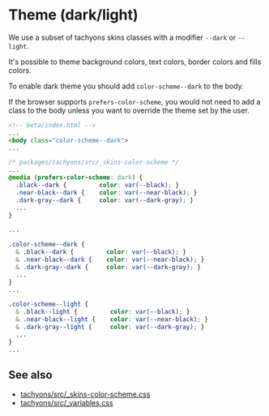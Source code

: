 # Theme (dark/light)

We use a subset of tachyons skins classes with a modifier `--dark` or `--light`. 

It's possible to theme background colors, text colors, border colors and fills colors.

To enable dark theme you should add `color-scheme--dark` to the body.

If the browser supports `prefers-color-scheme`, you would not need to add a class to the body unless you want to override the theme set by the user.

```html
<!-- beta/index.html -->
...
<body class="color-scheme--dark">
...
```

```css
/* packages/tachyons/src/_skins-color-scheme */
...
@media (prefers-color-scheme: dark) {
  .black--dark {         color: var(--black); }
  .near-black--dark {    color: var(--near-black); }
  .dark-gray--dark {     color: var(--dark-gray); }
  ...
}

...

.color-scheme--dark {
  & .black--dark {         color: var(--black); }
  & .near-black--dark {    color: var(--near-black); }
  & .dark-gray--dark {     color: var(--dark-gray); }
  ...
}
...

.color-scheme--light {
  & .black--light {         color: var(--black); }
  & .near-black--light {    color: var(--near-black); }
  & .dark-gray--light {     color: var(--dark-gray); }
  ...
}
...
```

## See also

- [tachyons/src/_skins-color-scheme.css](/packages/tachyons/src/_skins-color-scheme.css)
- [tachyons/src/_variables.css](/packages/_variables.css)

